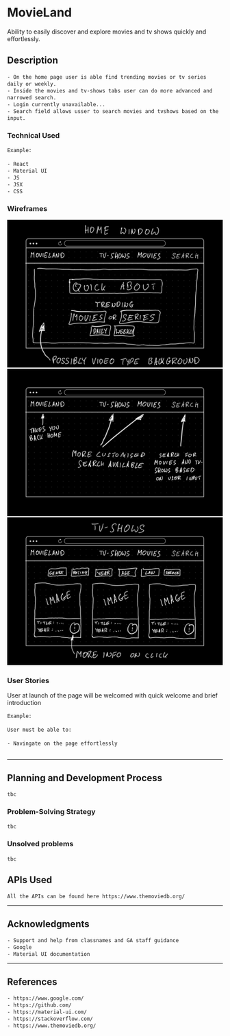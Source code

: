 # MovieLand

Ability to easily discover and explore movies and tv shows quickly and effortlessly.


## Description

```
- On the home page user is able find trending movies or tv series daily or weekly.
- Inside the movies and tv-shows tabs user can do more advanced and narrowed search.
- Login currently unavailable...
- Search field allows usser to search movies and tvshows based on the input.

```

### Technical Used

```
Example:

- React
- Material UI
- JS
- JSX
- CSS
```

### Wireframes

![image one](./1.png)
![image two](./2.png)
![image three](./3.png)

### User Stories

User at launch of the page will be welcomed with quick welcome and brief introduction
```
Example:

User must be able to:

- Navingate on the page effortlessly 


```

---

## Planning and Development Process

```
tbc
```

### Problem-Solving Strategy

```
tbc
```

### Unsolved problems

```
tbc
```

## APIs Used

```
All the APIs can be found here https://www.themoviedb.org/
```

---

## Acknowledgments

```
- Support and help from classnames and GA staff guidance 
- Google
- Material UI documentation 
```

---

 ## References

 ```
 - https://www.google.com/
 - https://github.com/
 - https://material-ui.com/
 - https://stackoverflow.com/
 - https://www.themoviedb.org/
 ```